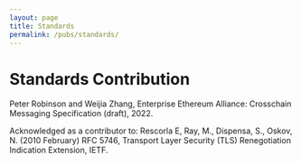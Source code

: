 ```yaml
---
layout: page
title: Standards
permalink: /pubs/standards/
---
```


# Standards Contribution

Peter Robinson and Weijia Zhang, Enterprise Ethereum Alliance: Crosschain Messaging Specification (draft), 2022. 

Acknowledged as a contributor to:
Rescorla E, Ray, M., Dispensa, S., Oskov, N. (2010 February) RFC 5746, Transport Layer Security (TLS) Renegotiation Indication Extension, IETF. 


